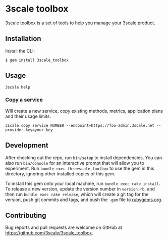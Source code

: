 # 3scale toolbox

3scale toolbox is a set of tools to help you manage your 3scale product. 

## Installation


Install the CLI:

    $ gem install 3scale_toolbox

## Usage

```shell
3scale help
```

### Copy a service

Will create a new service, copy existing methods, metrics, application plans and their usage limits.

```shell
3scale copy service NUMBER --endpoint=https://foo-admin.3scale.net --provider-key=your-key
```

## Development

After checking out the repo, run `bin/setup` to install dependencies. You can also run `bin/console` for an interactive prompt that will allow you to experiment. Run `bundle exec threescale_toolbox` to use the gem in this directory, ignoring other installed copies of this gem.

To install this gem onto your local machine, run `bundle exec rake install`. To release a new version, update the version number in `version.rb`, and then run `bundle exec rake release`, which will create a git tag for the version, push git commits and tags, and push the `.gem` file to [rubygems.org](https://rubygems.org).

## Contributing

Bug reports and pull requests are welcome on GitHub at https://github.com/3scale/3scale_toolbox.

